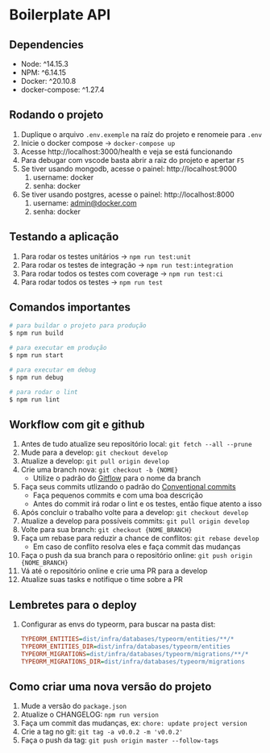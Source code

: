 # Boilerplate API

## Dependencies

- Node: ^14.15.3
- NPM: ^6.14.15
- Docker: ^20.10.8
- docker-compose: ^1.27.4

## Rodando o projeto

1. Duplique o arquivo `.env.exemple` na raíz do projeto e renomeie para `.env`
1. Inicie o docker compose -> `docker-compose up`
1. Acesse http://localhost:3000/health e veja se está funcionando
1. Para debugar com vscode basta abrir a raiz do projeto e apertar `F5`
1. Se tiver usando mongodb, acesse o painel: http://localhost:9000
    1. username: docker
    1. senha: docker
1. Se tiver usando postgres, acesse o painel: http://localhost:8000
    1. username: admin@docker.com
    1. senha: docker


## Testando a aplicação

1. Para rodar os testes unitários -> `npm run test:unit`
1. Para rodar os testes de integração -> `npm run test:integration`
1. Para rodar todos os testes com coverage -> `npm run test:ci`
1. Para rodar todos os testes -> `npm run test`

## Comandos importantes

```bash
# para buildar o projeto para produção
$ npm run build

# para executar em produção
$ npm run start

# para executar em debug
$ npm run debug

# para rodar o lint
$ npm run lint
```

## Workflow com git e github

1. Antes de tudo atualize seu repositório local: `git fetch --all --prune`
1. Mude para a develop: `git checkout develop`
1. Atualize a develop: `git pull origin develop`
1. Crie uma branch nova: `git checkout -b {NOME}`
    - Utilize o padrão do [Gitflow](https://danielkummer.github.io/git-flow-cheatsheet/index.pt_BR.html) para o nome da branch
1. Faça seus commits utlizando o padrão do [Conventional commits](https://www.conventionalcommits.org/en/v1.0.0/)
    - Faça pequenos commits e com uma boa descrição
    - Antes do commit irá rodar o lint e os testes, então fique atento a isso
1. Após concluir o trabalho volte para a develop: `git checkout develop`
1. Atualize a develop para possíveis commits: `git pull origin develop`
1. Volte para sua branch: `git checkout {NOME_BRANCH}`
1. Faça um rebase para reduzir a chance de conflitos: `git rebase develop`
    - Em caso de conflito resolva eles e faça commit das mudanças
1. Faça o push da sua branch para o repositório online: `git push origin {NOME_BRANCH}`
1. Vá até o repositório online e crie uma PR para a develop
1. Atualize suas tasks e notifique o time sobre a PR

## Lembretes para o deploy

1. Configurar as envs do typeorm, para buscar na pasta dist:
    ```ini
    TYPEORM_ENTITIES=dist/infra/databases/typeorm/entities/**/*
    TYPEORM_ENTITIES_DIR=dist/infra/databases/typeorm/entities
    TYPEORM_MIGRATIONS=dist/infra/databases/typeorm/migrations/**/*
    TYPEORM_MIGRATIONS_DIR=dist/infra/databases/typeorm/migrations
    ```
## Como criar uma nova versão do projeto

1. Mude a versão do `package.json`
1. Atualize o CHANGELOG: `npm run version`
1. Faça um commit das mudanças, ex: `chore: update project version`
1. Crie a tag no git: `git tag -a v0.0.2 -m 'v0.0.2'`
1. Faça o push da tag: `git push origin master --follow-tags`
